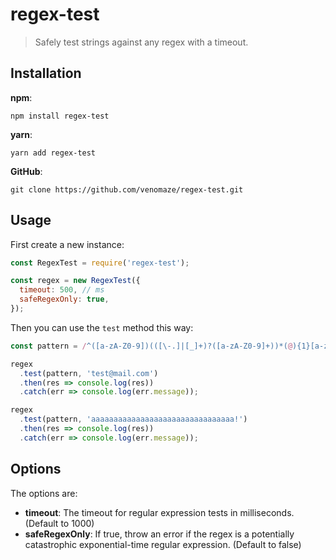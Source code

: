 # regex-test

> Safely test strings against any regex with a timeout.

## Installation

**npm**:

```
npm install regex-test
```

**yarn**:

```
yarn add regex-test
```

**GitHub**:

```
git clone https://github.com/venomaze/regex-test.git
```

## Usage

First create a new instance:

```javascript
const RegexTest = require('regex-test');

const regex = new RegexTest({
  timeout: 500, // ms
  safeRegexOnly: true,
});
```

Then you can use the `test` method this way:

```javascript
const pattern = /^([a-zA-Z0-9])(([\-.]|[_]+)?([a-zA-Z0-9]+))*(@){1}[a-z0-9]+[.]{1}(([a-z]{2,3})|([a-z]{2,3}[.]{1}[a-z]{2,3}))$/;

regex
  .test(pattern, 'test@mail.com')
  .then(res => console.log(res))
  .catch(err => console.log(err.message));

regex
  .test(pattern, 'aaaaaaaaaaaaaaaaaaaaaaaaaaaaaaaa!')
  .then(res => console.log(res))
  .catch(err => console.log(err.message));
```

## Options

The options are:

- **timeout**: The timeout for regular expression tests in milliseconds. (Default to 1000)
- **safeRegexOnly**: If true, throw an error if the regex is a potentially catastrophic exponential-time regular expression. (Default to false)
